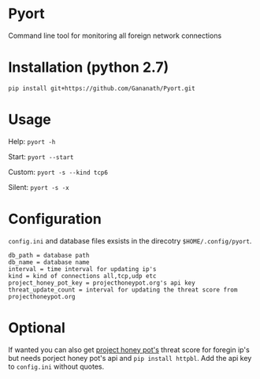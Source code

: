 # Pyort
Command line tool for monitoring all foreign network connections

# Installation (python 2.7)
`pip install git+https://github.com/Gananath/Pyort.git`

# Usage
Help: `pyort -h`

Start: `pyort --start`

Custom: `pyort -s --kind tcp6`

Silent: `pyort -s -x`

# Configuration
`config.ini` and database files exsists in the direcotry `$HOME/.config/pyort`. 
```
db_path = database path
db_name = database name
interval = time interval for updating ip's
kind = kind of connections all,tcp,udp etc
project_honey_pot_key = projecthoneypot.org's api key
threat_update_count = interval for updating the threat score from projecthoneypot.org
```
# Optional
If wanted you can also get [project honey pot's](https://www.projecthoneypot.org/) threat score for foregin ip's but needs porject honey pot's api and `pip install httpbl`. Add the api key to `config.ini` without quotes.


